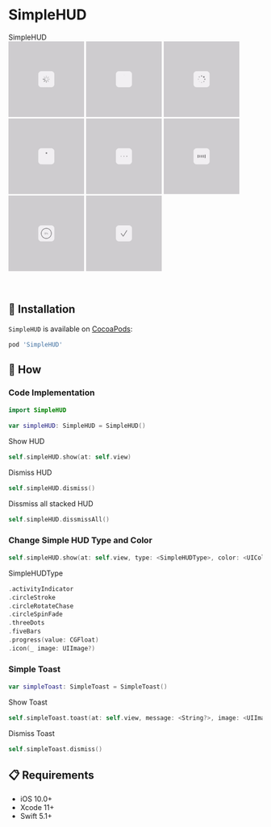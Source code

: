 # SimpleHUD
SimpleHUD
<br>
<img src="https://github.com/knottx/SimpleHUD/blob/main/ReadmeResource/activityIndicator.gif" width="150"> 
<img src="https://github.com/knottx/SimpleHUD/blob/main/ReadmeResource/circleStroke.gif" width="150"> 
<img src="https://github.com/knottx/SimpleHUD/blob/main/ReadmeResource/circleRotateChase.gif" width="150"> 
<img src="https://github.com/knottx/SimpleHUD/blob/main/ReadmeResource/circleSpinFade.gif" width="150"> 
<img src="https://github.com/knottx/SimpleHUD/blob/main/ReadmeResource/threeDots.gif" width="150"> 
<img src="https://github.com/knottx/SimpleHUD/blob/main/ReadmeResource/fiveBars.gif" width="150"> 
<img src="https://github.com/knottx/SimpleHUD/blob/main/ReadmeResource/progress.gif" width="150"> 
<img src="https://github.com/knottx/SimpleHUD/blob/main/ReadmeResource/icon.gif" width="150"> 

<br>

## 📲 Installation

`SimpleHUD` is available on [CocoaPods](https://cocoapods.org/pods/SimpleHUD):

```ruby
pod 'SimpleHUD'
```

## 📝 How
### Code Implementation
```swift
import SimpleHUD
```

```swift
var simpleHUD: SimpleHUD = SimpleHUD()
```

Show HUD
```swift
self.simpleHUD.show(at: self.view)
```

Dismiss HUD
```swift
self.simpleHUD.dismiss()
```

Dissmiss all stacked HUD
```swift
self.simpleHUD.dissmissAll()
```

### Change Simple HUD Type and Color 
```swift
self.simpleHUD.show(at: self.view, type: <SimpleHUDType>, color: <UIColor>)
```
SimpleHUDType
```swift
.activityIndicator
.circleStroke
.circleRotateChase
.circleSpinFade
.threeDots
.fiveBars
.progress(value: CGFloat)
.icon(_ image: UIImage?)
```
### Simple Toast 
```swift
var simpleToast: SimpleToast = SimpleToast()
```

Show Toast
```swift
self.simpleToast.toast(at: self.view, message: <String?>, image: <UIImage?>)
```

Dismiss Toast
```swift
self.simpleToast.dismiss()
```

## 📋 Requirements

* iOS 10.0+
* Xcode 11+
* Swift 5.1+
